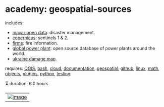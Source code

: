 # academy: geospatial-sources

includes:
- [maxar open data](https://github.com/kamangir/bluer-geo/blob/main/bluer_geo/catalog/maxar_open_data): disaster management.
- [copernicus](https://github.com/kamangir/bluer-geo/blob/main/bluer_geo/catalog/copernicus): sentinels 1 & 2.
- [firms](https://github.com/kamangir/bluer-geo/blob/main/bluer_geo/catalog/firms): fire information.
- [global power plant](https://github.com/kamangir/bluer-geo/blob/main/bluer_geo/objects/md/global_power_plant_database.md): open source database of power plants around the world.
- [ukraine damage map](https://github.com/kamangir/bluer-geo/blob/main/bluer_geo/catalog/ukraine_timemap).

requires: [QGIS](./QGIS.md), [bash](./bash.md), [cloud](./cloud.md), [documentation](./documentation.md), [geospatial](./geospatial.md), [github](./github.md), [linux](./linux.md), [math](./math.md), [objects](./objects.md), [plugins](./plugins.md), [python](./python.md), [testing](./testing.md)

⏳ duration: 6.0 hours

|   |
| --- |
| [![image](https://github.com/kamangir/assets/raw/main/blue-geo/Maxar-Open-Datacube.png?raw=true)](https://github.com/kamangir/bluer-geo/tree/main/bluer_geo/catalog/maxar_open_data) |
